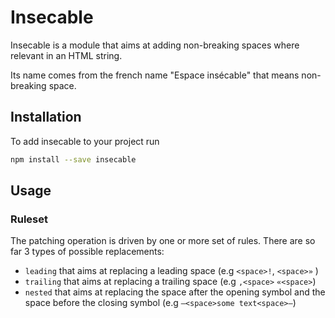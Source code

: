 # Insecable

Insecable is a module that aims at adding non-breaking spaces where relevant in
an HTML string.

Its name comes from the french name "Espace insécable" that means non-breaking
space.

## Installation

To add insecable to your project run

```bash
npm install --save insecable
```

## Usage

### Ruleset

The patching operation is driven by one or more set of rules.
There are so far 3 types of possible replacements:

- `leading` that aims at replacing a leading space (e.g `<space>!`, `<space>»` )
- `trailing` that aims at replacing a trailing space (e.g `,<space>` `«<space>`)
- `nested` that aims at replacing the space after the opening symbol and the space before the closing symbol (e.g `–<space>some text<space>–`)


